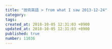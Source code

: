 ```yaml
---
title: "技術英語 > from what I saw 2013-12-24"
category: 
tags: 
created_at: 2018-10-05 12:31:03 +0900
updated_at: 2018-10-05 12:31:03 +0900
published: true
number: 11036
---
```



